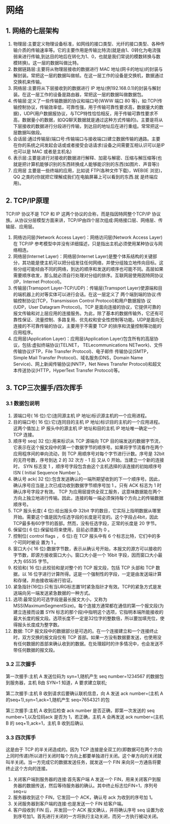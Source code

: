# 网络
## 1. 网络的七层架构
1. 物理层:主要定义物理设备标准，如网线的接口类型、光纤的接口类型、各种传输介质的传输速率等。它的主要作用是传输比特流(就是由1、0转化为电流强弱来进行传输,到达目的地后在转化为1、0，也就是我们常说的模数转换与数模转换)。这一层的数据叫做比特。
2. 数据链路层:主要将从物理层接收的数据进行 MAC 地址(网卡的地址)的封装与解封装。常把这一层的数据叫做帧。在这一层工作的设备是交换机，数据通过交换机来传输。
3. 网络层:主要将从下层接收到的数据进行 IP 地址(例192.168.0.1)的封装与解封装。在这一层工作的设备是路由器，常把这一层的数据叫做数据包。
4. 传输层:定义了一些传输数据的协议和端口号(WWW 端口 80 等)，如:TCP(传输控制协议，传输效率低，可靠性强，用于传输可靠性要求高，数据量大的数据)，UDP(用户数据报协议，与TCP特性恰恰相反，用于传输可靠性要求不高，数据量小的数据，如QQ聊天数据就是通过这种方式传输的)。主要是将从下层接收的数据进行分段进行传输，到达目的地址后在进行重组。常常把这一层数据叫做段。
5. 会话层:通过传输层(端口号:传输端口与接收端口)建立数据传输的通路。主要在你的系统之间发起会话或或者接受会话请求(设备之间需要互相认识可以是IP也可以是 MAC 或者是主机名)
6. 表示层:主要是进行对接收的数据进行解释、加密与解密、压缩与解压缩等(也就是把计算机能够识别的东西转换成人能够能识别的东西(如图片、声音等))
7. 应用层 主要是一些终端的应用，比如说 FTP(各种文件下载)，WEB(IE 浏览)，QQ 之类的(你就把它理解成我们在电脑屏幕上可以看到的东西.就 是终端应用)。

## 2. TCP/IP原理
TCP/IP 协议不是 TCP 和 IP 这两个协议的合称，而是指因特网整个TCP/IP 协议族。从协议分层模型方面来讲，TCP/IP由四个层次组成:网络接口层、网络层、传输层、应用层。
1. 网络访问层(Network Access Layer)：网络访问层(Network Access Layer)在 TCP/IP 参考模型中并没有详细描述，只是指出主机必须使用某种协议与网络相连。
2. 网络层(Internet Layer)：网络层(Internet Layer)是整个体系结构的关键部分，其功能是使主机可以把分组发往任何网络，并使分组独立地传向目标。这些分组可能经由不同的网络，到达的顺序和发送的顺序也可能不同。高层如果需要顺序收发，那么就必须自行处理对分组的排序。互联网层使用因特网协议(IP，Internet Protocol)。
3. 传输层(Tramsport Layer-TCP/UDP)：传输层(Tramsport Layer)使源端和目的端机器上的对等实体可以进行会话。在这一层定义了 两个端到端的协议:传输控制协议(TCP，Transmission Control Protocol)和用户数据报协 议(UDP，User Datagram Protocol)。TCP 是面向连接的协议，它提供可靠的报文传输和对上层应用的连接服务。为此，除了基本的数据传输外，它还有可靠性保证、流量控制、多路复用、优先权和安全性控制等功能。UDP是面向无连接的不可靠传输的协议，主要用于不需要 TCP 的排序和流量控制等功能的应用程序。
4. 应用层(Application Layer)：应用层(Application Layer)包含所有的高层协议，包括:虚拟终端协议(TELNET， TELecommunications NETwork)、文件传输协议(FTP，File Transfer Protocol)、电子邮件 传输协议(SMTP，Simple Mail Transfer Protocol)、域名服务(DNS，Domain Name Service)、网上新闻传输协议(NNTP，Net News Transfer Protocol)和超文本传送协议(HTTP，HyperText Transfer Protocol)等。

## 3. TCP三次握手/四次挥手
### 3.1 数据包说明
1. 源端口号( 16 位):它(连同源主机 IP 地址)标识源主机的一个应用进程。
2. 目的端口号( 16 位):它(连同目的主机 IP 地址)标识目的主机的一个应用进程。这两个值加上 IP 报头中的源主机 IP 地址和目的主机 IP 地址唯一确定一个 TCP 连接。
3. 顺序号 seq( 32 位):用来标识从 TCP 源端向 TCP 目的端发送的数据字节流，它表示在这个报文段中的第一个数据字节的顺序号。如果将字节流看作在两个应用程序间的单向流动，则 TCP 用顺序号对每个字节进行计数。序号是 32bit 的无符号数，序号到达 2 的 32 次方 - 1 后 又从 0 开始。当建立一个新的连接时， SYN 标志变 1 ，顺序号字段包含由这个主机选择的该连接的初始顺序号 ISN ( Initial Sequence Number )。
4. 确认号 ack( 32 位):包含发送确认的一端所期望收到的下一个顺序号。因此，确认序号应当是上次已成功收到数据字节顺序号加 1 。只有 ACK 标志为 1 时确认序号字段才有效。 TCP 为应用层提供全双工服务，这意味数据能在两个方向上独立地进行传输。因此，连接的每一端必须保持每个方向上的传输数据顺序号。
5. TCP 报头长度( 4 位):给出报头中 32bit 字的数目，它实际上指明数据从哪里开始。需要这个值是因为任选字段的长度是可变的。这个字段占4bit，因此TCP最多有60字节的首部。然而，没有任选字段，正常的长度是 20 字节。
6. 保留位( 6 位):保留给将来使用，目前必须置为 0 。
7. 控制位( control flags ， 6 位):在 TCP 报头中有 6 个标志比特，它们中的多个可同时被设
置为 1 。
8. 窗口大小( 16 位):数据字节数，表示从确认号开始，本报文的源方可以接收的字节数，即源方接收窗口大小。窗口大小是一个 16bit 字段，因而窗口大小最大为 65535 字节。
9. 校验和( 16 位):此校验和是对整个的 TCP 报文段，包括 TCP 头部和 TCP 数据，以 16 位字进行计算所得。这是一个强制性的字段，一定是由发送端计算和存储，并由接收端进行验证。
10. 紧急指针(16位):只有当URG标志置1时紧急指针才有效。TCP的紧急方式是发送端向另一端发送紧急数据的一种方式。
11. 选项:最常见的可选字段是最长报文大小，又称为MSS(MaximumSegmentSize)。每个连接方通常都在通信的第一个报文段(为建立连接而设置 SYN 标志的那个段)中指明这个选项，它指明本端所能接收的最大长度的报文段。选项长度不一定是32位字的整数倍，所以要加填充位，使得报头长度成为整字数。
12. 数据: TCP 报文段中的数据部分是可选的。在一个连接建立和一个连接终止时，双方交换的报文段仅有 TCP 首部。如果一方没有数据要发送，也使用没有任何数据的首部来确认收到的数据。在处理超时的许多情况中，也会发送不带任何数据的报文段。

### 3.2 三次握手
第一次握手:主机 A 发送位码为 syn=1,随机产生 seq number=1234567 的数据包到服务器，主机 B由 SYN=1 知道，A 要求建立联机;

第二次握手:主机 B 收到请求后要确认联机信息，向 A 发送 ack number=(主机 A 的seq+1),syn=1,ack=1,随机产生 seq=7654321 的包

第三次握手:主机 A 收到后检查 ack number 是否正确，即第一次发送的 seq number+1,以及位码ack 是否为 1，若正确，主机 A 会再发送 ack number=(主机 B 的 seq+1),ack=1，主机 B 收到后确认

### 3.3 四次挥手
这是由于 TCP 的半关闭造成的。因为 TCP 连接是全双工的(即数据可在两个方向上同时传递)所以进行关闭时每个方向上都要单独进行关闭。这个单方向的关闭就叫半关闭。当一方完成它的数据发送任务，就发送一个 FIN 来向另一方通告将要终止这个方向的连接。
1. 关闭客户端到服务器的连接:首先客户端 A 发送一个 FIN，用来关闭客户到服务器的数据传送，然后等待服务器的确认。其中终止标志位FIN=1，序列号seq=u
2. 服务器收到这个 FIN，它发回一个 ACK，确认号 ack 为收到的序号加 1。
3. 关闭服务器到客户端的连接:也是发送一个 FIN 给客户端。
4. 客户段收到 FIN 后，并发回一个 ACK 报文确认，并将确认序号 seq 设置为收到序号加1。首先进行关闭的一方将执行主动关闭，而另一方执行被动关闭。



















